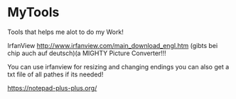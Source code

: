 # MyTools
Tools that helps me alot to do my Work!

IrfanView http://www.irfanview.com/main_download_engl.htm (gibts bei chip auch auf deutsch)(a MIGHTY Picture Converter!!!

You can use irfanview for resizing and changing endings you can also get a txt file of all pathes if its needed!


https://notepad-plus-plus.org/
